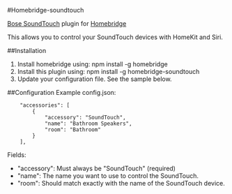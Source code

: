 #Homebridge-soundtouch

[Bose SoundTouch](https://www.bose.com/soundtouch-systems.html) plugin for [Homebridge](https://github.com/nfarina/homebridge)

This allows you to control your SoundTouch devices with HomeKit and Siri.

##Installation
1. Install homebridge using: npm install -g homebridge
2. Install this plugin using: npm install -g homebridge-soundtouch
3. Update your configuration file. See the sample below.

##Configuration
Example config.json:

```
    "accessories": [
		{
			"accessory": "SoundTouch",
			"name": "Bathroom Speakers",
			"room": "Bathroom"
		}
	],
```

Fields: 

* "accessory": Must always be "SoundTouch" (required)
* "name": The name you want to use to control the SoundTouch.
* "room": Should match exactly with the name of the SoundTouch device.